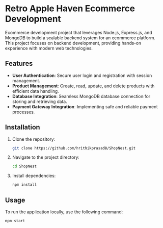 # Retro Apple Haven Ecommerce Development
Ecommerce development project that leverages Node.js, Express.js, and MongoDB to build a scalable backend system for an ecommerce platform. This project focuses on backend development, providing hands-on experience with modern web technologies.
## Features
   - **User Authentication**: Secure user login and registration with session management.
   - **Product Management**: Create, read, update, and delete products with efficient data handling.
   - **Database Integration**: Seamless MongoDB database connection for storing and retrieving data.
   - **Payment Gateway Integration**: Implementing safe and reliable payment processes.
## Installation

1. Clone the repository:
    ```bash
    git clone https://github.com/hrithikprasad8/ShopNest.git
    ```

2. Navigate to the project directory:
    ```bash
    cd ShopNest
    ```

3. Install dependencies:
    ```bash
    npm install
    ```

## Usage

To run the application locally, use the following command:

```bash
npm start
